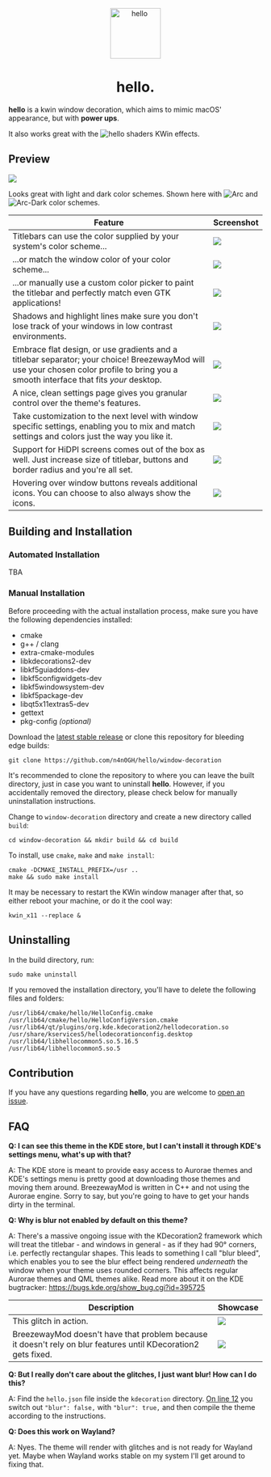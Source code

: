 <p align="center"><img src="hello_icon.png" alt="hello" width="100" height="100"></p>

<h1 align="center">hello.</h1>

**hello** is a kwin window decoration, which aims to mimic macOS' appearance, but with **power ups**.

It also works great with the ![hello shaders](https://github.com/n4n0GH/hello/kwin-effects) KWin effects.

## Preview

![](screenshot.png?raw=true)

Looks great  with light and dark color schemes. Shown here with ![Arc](https://github.com/PapirusDevelopmentTeam/arc-kde) and ![Arc-Dark](https://github.com/PapirusDevelopmentTeam/arc-kde) color schemes.

| Feature | Screenshot |
| --- | --- |
| Titlebars can use the color supplied by your system's color scheme... | ![](regularcolors.png?raw=true) |
| ...or match the window color of your color scheme... | ![](colormatching.png?raw=true) |
| ...or manually use a custom color picker to paint the titlebar and perfectly match even GTK applications! | ![](perfectcolor.png?raw=true) |
| Shadows and highlight lines make sure you don't lose track of your windows in low contrast environments. | ![](low_contrast.png?raw=true) |
| Embrace flat design, or use gradients and a titlebar separator; your choice! BreezewayMod will use your chosen color profile to bring you a smooth interface that fits _your_ desktop. |  ![](gradients.png?raw=true) |
| A nice, clean settings page gives you granular control over the theme's features. | ![](settings.gif?raw=true) |
| Take customization to the next level with window specific settings, enabling you to mix and match settings and colors just the way you like it. | ![](window_settings.png?raw=true) |
| Support for HiDPI screens comes out of the box as well. Just increase size of titlebar, buttons and border radius and you're all set. | ![](hidpi.png?raw=true)
| Hovering over window buttons reveals additional icons. You can choose to also always show the icons. | ![](buttonicons.png?raw=true) |

## Building and Installation

### Automated Installation

TBA

### Manual Installation

Before proceeding with the actual installation process, make sure you have the following dependencies installed:

* cmake
* g++ / clang
* extra-cmake-modules
* libkdecorations2-dev
* libkf5guiaddons-dev
* libkf5configwidgets-dev
* libkf5windowsystem-dev
* libkf5package-dev
* libqt5x11extras5-dev
* gettext
* pkg-config *(optional)*

Download the [latest stable release](https://github.com/n4n0GH/hello/releases) or clone this repository for bleeding edge builds:

```
git clone https://github.com/n4n0GH/hello/window-decoration
```
It's recommended to clone the repository to where you can leave the built directory, just in case you want to uninstall **hello**. However, if you accidentally removed the directory, please check below for manually uninstallation instructions.

Change to `window-decoration` directory and create a new directory called `build`:

```
cd window-decoration && mkdir build && cd build
```

To install, use `cmake`, `make` and `make install`:

```
cmake -DCMAKE_INSTALL_PREFIX=/usr ..
make && sudo make install
```

It may be necessary to restart the KWin window manager after that, so either reboot your machine, or do it the cool way:

```
kwin_x11 --replace &
```

## Uninstalling

In the build directory, run:

```
sudo make uninstall
```

If you removed the installation directory, you'll have to delete the following files and folders:

```
/usr/lib64/cmake/hello/HelloConfig.cmake
/usr/lib64/cmake/hello/HelloConfigVersion.cmake
/usr/lib64/qt/plugins/org.kde.kdecoration2/hellodecoration.so
/usr/share/kservices5/hellodecorationconfig.desktop
/usr/lib64/libhellocommon5.so.5.16.5
/usr/lib64/libhellocommon5.so.5
```

## Contribution

If you have any questions regarding **hello**, you are welcome to [open an issue](https://github.com/n4n0GH/hello/issues).

## FAQ

**Q: I can see this theme in the KDE store, but I can't install it through KDE's settings menu, what's up with that?**

A: The KDE store is meant to provide easy access to Aurorae themes and KDE's settings menu is pretty good at downloading those themes and moving them around. BreezewayMod is written in C++ and not using the Aurorae engine. Sorry to say, but you're going to have to get your hands dirty in the terminal.

**Q: Why is blur not enabled by default on this theme?**

A: There's a massive ongoing issue with the KDecoration2 framework which will treat the titlebar - and windows in general - as if they had 90° corners, i.e. perfectly rectangular shapes. This leads to something I call "blur bleed", which enables you to see the blur effect being rendered _underneath_ the window when your theme uses rounded corners. This affects regular Aurorae themes and QML themes alike. Read more about it on the KDE bugtracker: https://bugs.kde.org/show_bug.cgi?id=395725

| Description | Showcase |
| --- | --- |
| This glitch in action. | ![](sierrabreeze.png?raw=true) |
| BreezewayMod doesn't have that problem because it doesn't rely on blur features until KDecoration2 gets fixed. | ![](breezewaymod.png?raw=true) |

**Q: But I really don't care about the glitches, I just want blur! How can I do this?**

A: Find the `hello.json` file inside the `kdecoration` directory. [On line 12](https://github.com/n4n0GH/hello/window-decoration/blob/master/kdecoration/breezeway.json#L12) you switch out `"blur": false,` with `"blur": true,` and then compile the theme according to the instructions. 

**Q: Does this work on Wayland?**

A: Nyes. The theme will render with glitches and is not ready for Wayland yet. Maybe when Wayland works stable on my system I'll get around to fixing that.